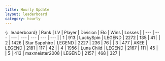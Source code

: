 ```yaml
---
title: Hourly Update
layout: leaderboard
category: hourly
---
```


{: .leaderboard}
| Rank | LV | Player | Division | Elo | Wins | Losses |
| --- | --- | --- | --- | --- | --- | --- |
| <span data-change="0">1</span> | 913 | <span title="ID: 498412">LuckySpin</span> | LEGEND | <span data-change="0">2272</span> | <span data-change="0">135</span> | <span data-change="0">41</span> |
| <span data-change="0">2</span> | 1426 | <span title="ID: 315148">Star Sapphire</span> | LEGEND | <span data-change="0">2227</span> | <span data-change="0">236</span> | <span data-change="0">76</span> |
| <span data-change="0">3</span> | 477 | <span title="ID: 455100">AKEE</span> | LEGEND | <span data-change="-27">2181</span> | <span data-change="0">117</span> | <span data-change="2">42</span> |
| <span data-change="1">4</span> | 1956 | <span title="ID: 164871">Luna Child</span> | LEGEND | <span data-change="18">2167</span> | <span data-change="2">111</span> | <span data-change="0">45</span> |
| <span data-change="-1">5</span> | 413 | <span title="ID: 410122">maxmeister2008</span> | LEGEND | <span data-change="0">2157</span> | <span data-change="0">468</span> | <span data-change="0">327</span> |